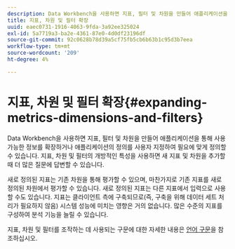 ```yaml
---
description: Data Workbench을 사용하면 지표, 필터 및 차원을 만들어 애플리케이션을 통해 사용 가능한 정보를 확장하거나 애플리케이션의 정의를 사용자 지정하여 필요에 맞게 정의할 수 있습니다. 지표, 차원 및 필터의 개방적인 특성을 사용하면 새 지표 및 차원을 추가할 때 더 많은 질문에 답변할 수 있습니다.
title: 지표, 차원 및 필터 확장
uuid: eaec0731-1916-4063-9fda-3a92ee325024
exl-id: 5a7719a3-ba2e-4361-87e0-4d0df23196df
source-git-commit: 92c0628b78d39a5cf75fb5cb6b63b1c95d3b7eea
workflow-type: tm+mt
source-wordcount: '209'
ht-degree: 4%

---
```


# 지표, 차원 및 필터 확장{#expanding-metrics-dimensions-and-filters}

Data Workbench을 사용하면 지표, 필터 및 차원을 만들어 애플리케이션을 통해 사용 가능한 정보를 확장하거나 애플리케이션의 정의를 사용자 지정하여 필요에 맞게 정의할 수 있습니다. 지표, 차원 및 필터의 개방적인 특성을 사용하면 새 지표 및 차원을 추가할 때 더 많은 질문에 답변할 수 있습니다.

새로 정의된 지표는 기존 차원을 통해 평가할 수 있으며, 마찬가지로 기존 지표를 새로 정의된 차원에서 평가할 수 있습니다. 새로 정의된 지표는 다른 지표에서 입력으로 사용할 수도 있습니다. 지표는 클라이언트 측에 구축되므로(즉, 구축을 위해 데이터 세트 처리가 필요하지 않음) 시스템 성능에 미치는 영향은 거의 없습니다. 많은 수준의 지표를 구성하여 분석 기능을 늘릴 수 있습니다.

지표, 차원 및 필터를 조작하는 데 사용되는 구문에 대한 자세한 내용은 [언어 구문](https://docs.adobe.com/content/help/en/data-workbench/using/client/qry-lang-syntx/c-qry-lang-syntx.html)을 참조하십시오.
